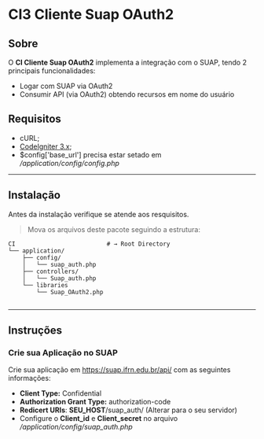 # CI3 Cliente Suap OAuth2

## Sobre

O **CI Cliente Suap OAuth2** implementa a integração com o SUAP, tendo 2 principais funcionalidades:

- Logar com SUAP via OAuth2
- Consumir API (via OAuth2) obtendo recursos em nome do usuário

## Requisitos

- cURL;
- [CodeIgniter 3.x](https://github.com/bcit-ci/CodeIgniter);
- $config['base_url'] precisa estar setado em */application/config/config.php*

---

## Instalação

 Antes da instalação verifique se atende aos resquisitos.

> Mova os arquivos deste pacote seguindo a estrutura:

```shell
CI                          # → Root Directory
└── application/
    ├── config/
    │   └── suap_auth.php
    ├── controllers/
    │   └── Suap_auth.php
    └── libraries
        └── Suap_OAuth2.php
    
```

---

## Instruções

### Crie sua Aplicação no SUAP

Crie sua aplicação em https://suap.ifrn.edu.br/api/ com as seguintes informações:

- **Client Type:** Confidential
- **Authorization Grant Type:** authorization-code
- **Redicert URIs**: **SEU_HOST**/suap_auth/ (Alterar para o seu servidor)
- Configure o **Client_id** e **Client_secret** no arquivo */application/config/suap_auth.php*


